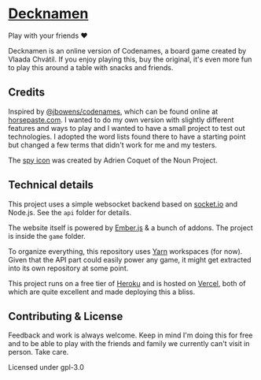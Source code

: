 # [Decknamen](https://dn.ylk.gd)

Play with your friends ❤️

Decknamen is an online version of Codenames, a board game created by Vlaada Chvátil. If you enjoy playing this, buy the
original, it's even more fun to play this around a table with snacks and friends.

## Credits

Inspired by [@jbowens/codenames](https://github.com/jbowens/codenames), which can be found online at
[horsepaste.com](http://horsepaste.com). I wanted to do my own version with slightly different features and ways to play
and I wanted to have a small project to test out technologies. I adopted the word lists found there to have a starting
point but changed a few terms that didn't work for me and my testers.

The [spy icon](https://thenounproject.com/term/spy/2518785) was created by Adrien Coquet of the Noun Project.

## Technical details

This project uses a simple websocket backend based on [socket.io](https://socket.io) and Node.js. See the `api` folder
for details.

The website itself is powered by [Ember.js](https://emberjs.com) & a bunch of addons. The project is inside the `game`
folder.

To organize everything, this repository uses [Yarn](https://yarnpkg.com) workspaces (for now). Given that the API part
could easily power any game, it might get extracted into its own repository at some point.

This project runs on a free tier of [Heroku](https://heroku.com/) and is hosted on [Vercel](https://vercel.com/), both
of which are quite excellent and made deploying this a bliss.

## Contributing & License

Feedback and work is always welcome. Keep in mind I'm doing this for free and to be able to play with the friends and
family we currently can't visit in person. Take care.

Licensed under gpl-3.0
